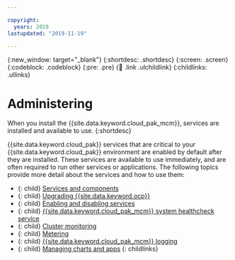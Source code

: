 ```yaml
---

copyright:
  years: 2019
lastupdated: "2019-11-19"

---
```


{:new_window: target="_blank"}
{:shortdesc: .shortdesc}
{:screen: .screen}
{:codeblock: .codeblock}
{:pre: .pre}
{:child: .link .ulchildlink}
{:childlinks: .ullinks}

# Administering

When you install the {{site.data.keyword.cloud_pak_mcm}}, services are installed and available to use.
{:shortdesc}

{{site.data.keyword.cloud_pak}} services that are critical to your {{site.data.keyword.cloud_pak}} environment are enabled by default after they are installed. These services are available to use immediately, and are often required to run other services or applications. The following topics provide more detail about the services and how to use them: 

- {: child} [Services and components](components.md)
- {: child} [Upgrading {{site.data.keyword.ocp}}](upgrade_ocp.md)
- {: child} [Enabling and disabling services](../install/disable_and_enable_services.md)
- {: child} [{{site.data.keyword.cloud_pak_mcm}} system healthcheck service](../system-healthcheck-service/3.3.0/system_hc.md)
- {: child} [Cluster monitoring](../monitoring/1.7.0/monitoring_service.md)
- {: child} [Metering](metering_service_mcm.md)
- {: child} [{{site.data.keyword.cloud_pak_mcm}} logging](../logging/3.0.0/logging_elk.html)
- {: child} [Managing charts and apps](../catalog/3.4.0/app_center.html)
{: childlinks}
